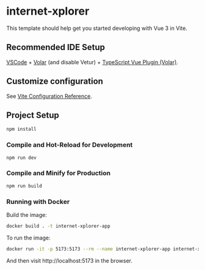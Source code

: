 # internet-xplorer

This template should help get you started developing with Vue 3 in Vite.

## Recommended IDE Setup

[VSCode](https://code.visualstudio.com/) + [Volar](https://marketplace.visualstudio.com/items?itemName=Vue.volar) (and disable Vetur) + [TypeScript Vue Plugin (Volar)](https://marketplace.visualstudio.com/items?itemName=Vue.vscode-typescript-vue-plugin).

## Customize configuration

See [Vite Configuration Reference](https://vitejs.dev/config/).

## Project Setup

```sh
npm install
```

### Compile and Hot-Reload for Development

```sh
npm run dev
```

### Compile and Minify for Production

```sh
npm run build
```

### Running with Docker

Build the image:

```bash
docker build . -t internet-xplorer-app
```

To run the image:

```bash
docker run -it -p 5173:5173 --rm --name internet-xplorer-app internet-xplorer-app
```

And then visit http://localhost:5173 in the browser.
